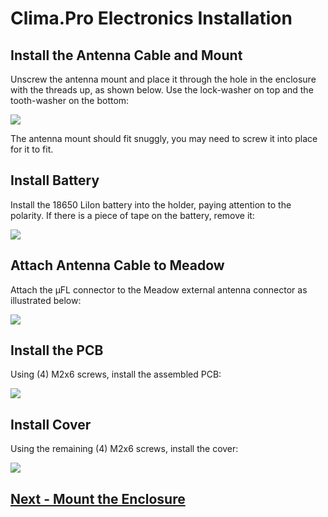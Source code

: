 # Clima.Pro Electronics Installation

## Install the Antenna Cable and Mount

Unscrew the antenna mount and place it through the hole in the enclosure with the threads up, as shown below. Use the lock-washer on top and the tooth-washer on the bottom:

![](Antenna_Cable_Mount.png)

The antenna mount should fit snuggly, you may need to screw it into place for it to fit.

## Install Battery

Install the 18650 LiIon battery into the holder, paying attention to the polarity. If there is a piece of tape on the battery, remove it:

![](Battery.png)

## Attach Antenna Cable to Meadow

Attach the µFL connector to the Meadow external antenna connector as illustrated below:

![](Antenna_Cable_Meadow.png)

## Install the PCB

Using (4) M2x6 screws, install the assembled PCB:

![](PCB_Install.png)

## Install Cover

Using the remaining (4) M2x6 screws, install the cover:

![](Cover_Install.png)

## [Next - Mount the Enclosure](../Enclosure_Mounting/index.md)